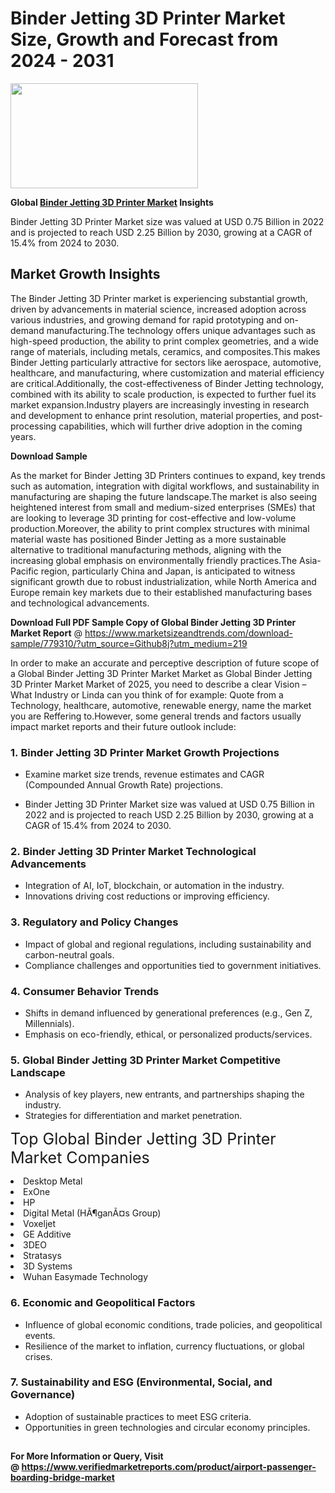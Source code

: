 <H1>Binder Jetting 3D Printer Market Size, Growth and Forecast from 2024 - 2031</H1><img class="aligncenter size-medium wp-image-584254" src="https://thirdeyenews.in/wp-content/uploads/2024/09/Global-Market-Research-300x168.jpeg" alt="" width="300" height="168" /><p><strong>Global&nbsp;<a href="https://www.marketsizeandtrends.com/download-sample/779310/?utm_source=Github8j?utm_medium=219">Binder Jetting 3D Printer Market</a> Insights</strong></p><p>Binder Jetting 3D Printer Market size was valued at USD 0.75 Billion in 2022 and is projected to reach USD 2.25 Billion by 2030, growing at a CAGR of 15.4% from 2024 to 2030.</p><p><h2>Market Growth Insights</h2> <p>The Binder Jetting 3D Printer market is experiencing substantial growth, driven by advancements in material science, increased adoption across various industries, and growing demand for rapid prototyping and on-demand manufacturing.The technology offers unique advantages such as high-speed production, the ability to print complex geometries, and a wide range of materials, including metals, ceramics, and composites.This makes Binder Jetting particularly attractive for sectors like aerospace, automotive, healthcare, and manufacturing, where customization and material efficiency are critical.Additionally, the cost-effectiveness of Binder Jetting technology, combined with its ability to scale production, is expected to further fuel its market expansion.Industry players are increasingly investing in research and development to enhance print resolution, material properties, and post-processing capabilities, which will further drive adoption in the coming years.</p> <p><strong>Download Sample</strong></p> <p>As the market for Binder Jetting 3D Printers continues to expand, key trends such as automation, integration with digital workflows, and sustainability in manufacturing are shaping the future landscape.The market is also seeing heightened interest from small and medium-sized enterprises (SMEs) that are looking to leverage 3D printing for cost-effective and low-volume production.Moreover, the ability to print complex structures with minimal material waste has positioned Binder Jetting as a more sustainable alternative to traditional manufacturing methods, aligning with the increasing global emphasis on environmentally friendly practices.The Asia-Pacific region, particularly China and Japan, is anticipated to witness significant growth due to robust industrialization, while North America and Europe remain key markets due to their established manufacturing bases and technological advancements.</p> <p><span class=""><strong>Download Full PDF Sample Copy of Global Binder Jetting 3D Printer Market Report</strong> @ <a href="https://www.marketsizeandtrends.com/download-sample/779310/?utm_source=Github8j?utm_medium=219" target="_blank">https://www.marketsizeandtrends.com/download-sample/779310/?utm_source=Github8j?utm_medium=219</a></span></p><p>In order to make an accurate and perceptive description of future scope of a Global&nbsp;Binder Jetting 3D Printer Market Market as Global&nbsp;Binder Jetting 3D Printer Market Market of 2025, you need to describe a clear Vision &ndash; What Industry or Linda can you think of for example: Quote from a Technology, healthcare, automotive, renewable energy, name the market you are Reffering to.However, some general trends and factors usually impact market reports and their future outlook include:</p><h3>1.&nbsp;<strong>Binder Jetting 3D Printer Market Growth Projections</strong></h3><ul><li>Examine market size trends, revenue estimates and CAGR (Compounded Annual Growth Rate) projections.</li><li><p>Binder Jetting 3D Printer Market size was valued at USD 0.75 Billion in 2022 and is projected to reach USD 2.25 Billion by 2030, growing at a CAGR of 15.4% from 2024 to 2030.</p></li></ul><h3>2.&nbsp;<strong>Binder Jetting 3D Printer Market Technological Advancements</strong></h3><ul><li>Integration of AI, IoT, blockchain, or automation in the industry.</li><li>Innovations driving cost reductions or improving efficiency.</li></ul><h3>3.&nbsp;<strong>Regulatory and Policy Changes</strong></h3><ul><li>Impact of global and regional regulations, including sustainability and carbon-neutral goals.</li><li>Compliance challenges and opportunities tied to government initiatives.</li></ul><h3>4.&nbsp;<strong>Consumer Behavior Trends</strong></h3><ul><li>Shifts in demand influenced by generational preferences (e.g., Gen Z, Millennials).</li><li>Emphasis on eco-friendly, ethical, or personalized products/services.</li></ul><h3>5.&nbsp;<strong>Global Binder Jetting 3D Printer Market Competitive Landscape</strong></h3><ul><li>Analysis of key players, new entrants, and partnerships shaping the industry.</li><li>Strategies for differentiation and market penetration.</li></ul><p data-pm-slice="1 1 []"><span style="color: inherit; font-family: inherit; font-size: 25px;">Top Global Binder Jetting 3D Printer Market Companies</span></p><div class="" data-test-id=""><p><li>Desktop Metal</li><li> ExOne</li><li> HP</li><li> Digital Metal (HÃ¶ganÃ¤s Group)</li><li> Voxeljet</li><li> GE Additive</li><li> 3DEO</li><li> Stratasys</li><li> 3D Systems</li><li> Wuhan Easymade Technology</li></p></div><h3>6.&nbsp;<strong>Economic and Geopolitical Factors</strong></h3><ul><li>Influence of global economic conditions, trade policies, and geopolitical events.</li><li>Resilience of the market to inflation, currency fluctuations, or global crises.</li></ul><h3>7.&nbsp;<strong>Sustainability and ESG (Environmental, Social, and Governance)</strong></h3><ul><li>Adoption of sustainable practices to meet ESG criteria.</li><li>Opportunities in green technologies and circular economy principles.</li></ul><h2><strong style="font-size: 14px;">For More Information or Query, Visit @&nbsp;</strong><a style="background-color: #ffffff; font-size: 14px;" href="https://www.marketsizeandtrends.com/report/binder-jetting-3d-printer-market/" target="_blank">https://www.verifiedmarketreports.com/product/airport-passenger-boarding-bridge-market</a></h2>